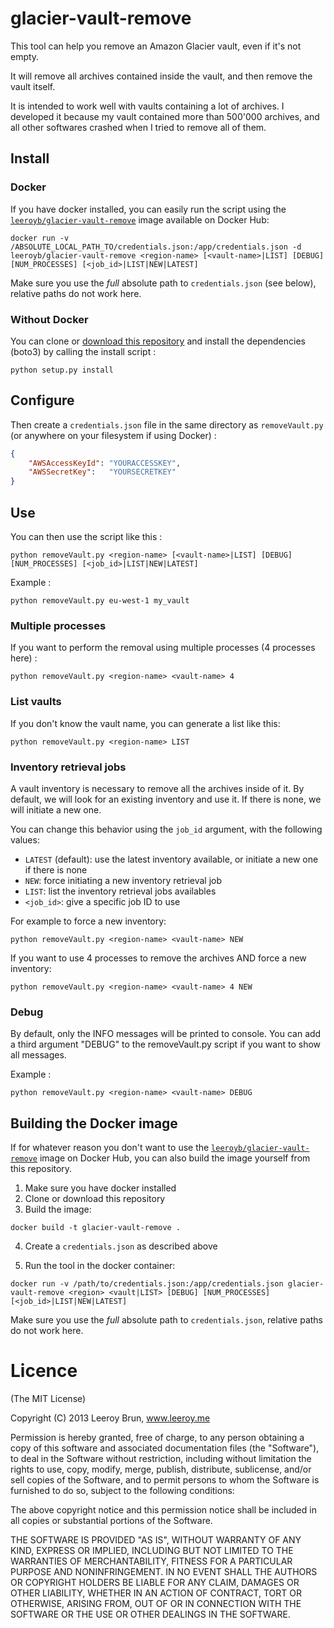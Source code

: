 glacier-vault-remove
======================

This tool can help you remove an Amazon Glacier vault, even if it's not empty.

It will remove all archives contained inside the vault, and then remove the vault itself.

It is intended to work well with vaults containing a lot of archives. I developed it because my vault contained more than 500'000 archives, and all other softwares crashed when I tried to remove all of them.

## Install

### Docker

If you have docker installed, you can easily run the script using the [`leeroyb/glacier-vault-remove`](https://hub.docker.com/r/leeroyb/glacier-vault-remove) image available on Docker Hub:

```
docker run -v /ABSOLUTE_LOCAL_PATH_TO/credentials.json:/app/credentials.json -d leeroyb/glacier-vault-remove <region-name> [<vault-name>|LIST] [DEBUG] [NUM_PROCESSES] [<job_id>|LIST|NEW|LATEST]
```

Make sure you use the _full_ absolute path to `credentials.json` (see below), relative paths do not work here.

### Without Docker

You can clone or [download this repository](https://github.com/leeroybrun/glacier-vault-remove/archive/master.zip) and install the dependencies (boto3) by calling the install script :

```shell
python setup.py install
```

## Configure

Then create a `credentials.json` file in the same directory as `removeVault.py` (or anywhere on your filesystem if using Docker) :

```json
{
	"AWSAccessKeyId": "YOURACCESSKEY",
	"AWSSecretKey":   "YOURSECRETKEY"
}
```

## Use

You can then use the script like this :

```shell
python removeVault.py <region-name> [<vault-name>|LIST] [DEBUG] [NUM_PROCESSES] [<job_id>|LIST|NEW|LATEST]
```

Example :

```shell
python removeVault.py eu-west-1 my_vault
```

### Multiple processes

If you want to perform the removal using multiple processes (4 processes here) :

```shell
python removeVault.py <region-name> <vault-name> 4
```

### List vaults

If you don't know the vault name, you can generate a list like this:

```shell
python removeVault.py <region-name> LIST
```

### Inventory retrieval jobs

A vault inventory is necessary to remove all the archives inside of it.
By default, we will look for an existing inventory and use it.
If there is none, we will initiate a new one.

You can change this behavior using the `job_id` argument, with the following values:
- `LATEST` (default): use the latest inventory available, or initiate a new one if there is none
- `NEW`: force initiating a new inventory retrieval job
- `LIST`: list the inventory retrieval jobs availables
- `<job_id>`: give a specific job ID to use

For example to force a new inventory:

```shell
python removeVault.py <region-name> <vault-name> NEW
```

If you want to use 4 processes to remove the archives AND force a new inventory:

```shell
python removeVault.py <region-name> <vault-name> 4 NEW
```

### Debug

By default, only the INFO messages will be printed to console. You can add a third argument "DEBUG" to the removeVault.py script if you want to show all messages.

Example :

```shell
python removeVault.py <region-name> <vault-name> DEBUG
```

## Building the Docker image

If for whatever reason you don't want to use the [`leeroyb/glacier-vault-remove`](https://hub.docker.com/r/leeroyb/glacier-vault-remove) image on Docker Hub, you can also build the image yourself from this repository.

1. Make sure you have docker installed
2. Clone or download this repository
3. Build the image:

```
docker build -t glacier-vault-remove .
```

4. Create a `credentials.json` as described above

5. Run the tool in the docker container:

```
docker run -v /path/to/credentials.json:/app/credentials.json glacier-vault-remove <region> <vault|LIST> [DEBUG] [NUM_PROCESSES] [<job_id>|LIST|NEW|LATEST]
```

Make sure you use the _full_ absolute path to `credentials.json`, relative paths do not work here.

Licence
======================
(The MIT License)

Copyright (C) 2013 Leeroy Brun, www.leeroy.me

Permission is hereby granted, free of charge, to any person obtaining a copy of this software and associated documentation files (the "Software"), to deal in the Software without restriction, including without limitation the rights to use, copy, modify, merge, publish, distribute, sublicense, and/or sell copies of the Software, and to permit persons to whom the Software is furnished to do so, subject to the following conditions:

The above copyright notice and this permission notice shall be included in all copies or substantial portions of the Software.

THE SOFTWARE IS PROVIDED "AS IS", WITHOUT WARRANTY OF ANY KIND, EXPRESS OR IMPLIED, INCLUDING BUT NOT LIMITED TO THE WARRANTIES OF MERCHANTABILITY, FITNESS FOR A PARTICULAR PURPOSE AND NONINFRINGEMENT. IN NO EVENT SHALL THE AUTHORS OR COPYRIGHT HOLDERS BE LIABLE FOR ANY CLAIM, DAMAGES OR OTHER LIABILITY, WHETHER IN AN ACTION OF CONTRACT, TORT OR OTHERWISE, ARISING FROM, OUT OF OR IN CONNECTION WITH THE SOFTWARE OR THE USE OR OTHER DEALINGS IN THE SOFTWARE.

